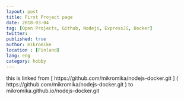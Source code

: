 ```yaml
---
layout: post
title: First Project page
date: 2018-03-04
tag: [Open Projects, Github, Nodejs, ExpressJS, Docker]
twitter:
published: true
author: mikromike
location : [Finland]
lang: eng
category: hobby
---
```

<p> this is linked from [ https://github.com/mikromika/nodejs-docker.git ] ( https://github.com/mikromika/nodejs-docker.git ) to mikromika.github.io/nodejs-docker.git </p>
